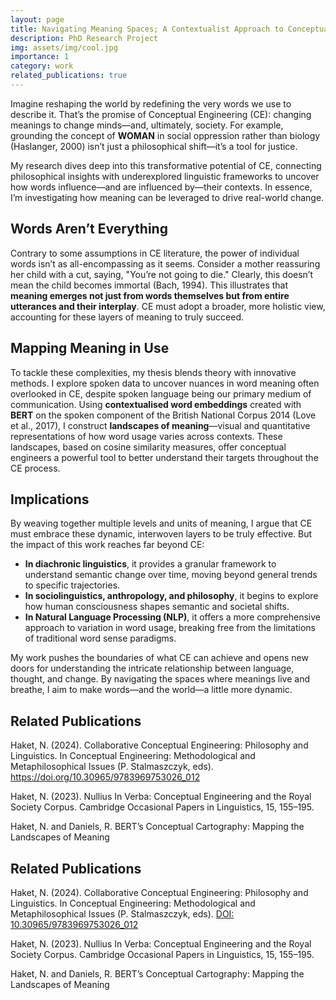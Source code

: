 ```yaml
---
layout: page
title: Navigating Meaning Spaces; A Contextualist Approach to Conceptual Engineering
description: PhD Research Project
img: assets/img/cool.jpg
importance: 1
category: work
related_publications: true
---
```


Imagine reshaping the world by redefining the very words we use to describe it. That’s the promise of Conceptual Engineering (CE): changing meanings to change minds—and, ultimately, society. For example, grounding the concept of **WOMAN** in social oppression rather than biology (Haslanger, 2000) isn’t just a philosophical shift—it’s a tool for justice.

My research dives deep into this transformative potential of CE, connecting philosophical insights with underexplored linguistic frameworks to uncover how words influence—and are influenced by—their contexts. In essence, I’m investigating how meaning can be leveraged to drive real-world change.

## Words Aren’t Everything

Contrary to some assumptions in CE literature, the power of individual words isn’t as all-encompassing as it seems. Consider a mother reassuring her child with a cut, saying, "You’re not going to die." Clearly, this doesn’t mean the child becomes immortal (Bach, 1994). This illustrates that **meaning emerges not just from words themselves but from entire utterances and their interplay**. CE must adopt a broader, more holistic view, accounting for these layers of meaning to truly succeed.

## Mapping Meaning in Use

To tackle these complexities, my thesis blends theory with innovative methods. I explore spoken data to uncover nuances in word meaning often overlooked in CE, despite spoken language being our primary medium of communication. Using **contextualised word embeddings** created with **BERT** on the spoken component of the British National Corpus 2014 (Love et al., 2017), I construct **landscapes of meaning**—visual and quantitative representations of how word usage varies across contexts. These landscapes, based on cosine similarity measures, offer conceptual engineers a powerful tool to better understand their targets throughout the CE process.

## Implications

By weaving together multiple levels and units of meaning, I argue that CE must embrace these dynamic, interwoven layers to be truly effective. But the impact of this work reaches far beyond CE:

- **In diachronic linguistics**, it provides a granular framework to understand semantic change over time, moving beyond general trends to specific trajectories.
- **In sociolinguistics, anthropology, and philosophy**, it begins to explore how human consciousness shapes semantic and societal shifts.
- **In Natural Language Processing (NLP)**, it offers a more comprehensive approach to variation in word usage, breaking free from the limitations of traditional word sense paradigms.

My work pushes the boundaries of what CE can achieve and opens new doors for understanding the intricate relationship between language, thought, and change. By navigating the spaces where meanings live and breathe, I aim to make words—and the world—a little more dynamic.

## Related Publications
Haket, N. (2024). Collaborative Conceptual Engineering: Philosophy and Linguistics. In Conceptual Engineering: Methodological and Metaphilosophical Issues (P. Stalmaszczyk, eds). https://doi.org/10.30965/9783969753026_012

Haket, N. (2023). Nullius In Verba: Conceptual Engineering and the Royal Society Corpus. Cambridge Occasional Papers in Linguistics, 15, 155–195.

Haket, N. and Daniels, R. BERT’s Conceptual Cartography: Mapping the Landscapes of Meaning

## Related Publications

Haket, N. (2024). Collaborative Conceptual Engineering: Philosophy and Linguistics. In Conceptual Engineering: Methodological and Metaphilosophical Issues (P. Stalmaszczyk, eds). [DOI: 10.30965/9783969753026_012](https://doi.org/10.30965/9783969753026_012)

Haket, N. (2023). Nullius In Verba: Conceptual Engineering and the Royal Society Corpus. Cambridge Occasional Papers in Linguistics, 15, 155–195.

Haket, N. and Daniels, R. BERT’s Conceptual Cartography: Mapping the Landscapes of Meaning
